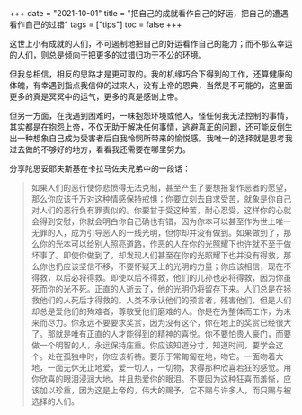 +++ 
date = "2021-10-01"
title = "把自己的成就看作自己的好运，把自己的遭遇看作自己的过错"
tags = ["tips"]
toc = false
+++

这世上小有成就的人们，不可遏制地把自己的好运看作自己的能力；而不那么幸运的人们，则总是倾向于把更多的过错归功于不公的环境。

但我总相信，相反的思路才是更可取的。我的机缘巧合下得到的工作，还算健康的体魄，有幸遇到指点我信仰的过来人，没有上帝的恩典，当然是不可能的，这里面更多的真是冥冥中的运气，更多的真是感谢上帝。

但另一方面，在我遇到困难时，一味抱怨环境或他人，怪任何我无法控制的事情，其实都是在抱怨上帝，不仅无助于解决任何事情，逃避真正的问题，还可能反倒生出一种想象自己成为受害者后自我怜悯所带来的愉悦感。我唯一的选择就是思考我过去做的不够好的地方，看看我还需要在哪里努力。

分享陀思妥耶夫斯基在卡拉马佐夫兄弟中的一段话：

> 如果人们的恶行使你悲愤得无法克制，甚至产生了要想报复作恶者的愿望，那么你应该千万对这种情感保持戒惧；你要立刻去自求受苦，就象是你自己对人们的恶行负有罪责似的。你要甘于受这种苦，耐心忍受，这样你的心就会得到安慰，你就会明白你自己确也有错，因为你本可以甚至作为世上唯一无罪的人，成为引导恶人的一线光明，但你却并没有做到。如果做到了，那么你的光本可以给别人照亮道路，作恶的人在你的光照耀下也许就不至于做坏事了。即使你做到了，却发现人们甚至在你的光照耀下也并没有得救，那么你也仍应该坚信不移，不要怀疑天上的光明的力量；你应该相信，现在不得救，以后必将得救。即使以后不得救，他们的儿孙也必将得救，因为你虽死而你的光不死。正直的人逝去了，他的光明仍将留存下来。人们总是在拯救他们的人死后才得救的。人类不承认他们的预言者，残害他们，但是人们却总是爱他们的殉难者，尊敬受他们磨难的人。你是在为整体而工作，为未来而尽力。你永远不要要求奖赏，因为没有这个，你在地上的奖赏已经很大了。那就是唯有正直的人才能得到的精神的喜悦。你不要怕贵人豪门，而要做一个明智的人，永远保持庄重。你应该知道分寸，知道时间，要学会这个。处在孤独中时，你应该祈祷。要乐于常匍匐在地，吻它。一面吻着大地，一面无休无止地爱，爱一切人，一切物，求得那种欣喜若狂的感觉。用你欣喜的眼泪浸润大地，并且热爱你的眼泪。不要因为这种狂喜而羞惭，应该加以珍重，因为这是上帝的，伟大的赐予，它不赐与许多人，而只赐与被选择的人们。
